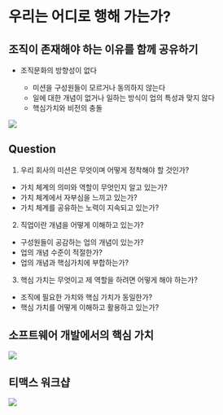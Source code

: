 # 우리는 어디로 행해 가는가?

## 조직이 존재해야 하는 이유를 함께 공유하기

* 조직문화의 방향성이 없다

  - 미션을 구성원들이 모르거나 동의하지 않는다
  - 일에 대한 개념이 없거나 일하는 방식이 업의 특성과 맞지 않다
  - 핵심가치와 비전의 충돌

![](https://previews.123rf.com/images/liravega258/liravega2581609/liravega258160900027/64418254-%EB%9D%BC%EC%9D%B8-%ED%8F%89%EB%A9%B4-%EB%B2%A1%ED%84%B0-%EB%B9%84%EC%A6%88%EB%8B%88%EC%8A%A4-%EB%94%94%EC%9E%90%EC%9D%B8-%EB%B0%8F-%EC%A7%81%EC%97%85-%ED%9B%84%EB%B3%B4-%ED%8F%89%EA%B0%80-%EC%9D%B8%ED%84%B0%EB%B7%B0-%ED%8F%89%EA%B0%80-%EC%B1%84%EC%9A%A9-%EC%9E%90%EC%9B%90-%EA%B8%B0%EC%97%85-%EA%B2%BD%EC%98%81-%EA%B3%A0%EC%9A%A9-%EA%B3%A0%EC%9A%A9-%EC%A7%81%EC%97%85-%EA%B0%9C%EB%85%90%EC%97%90-%EB%8C%80%ED%95%9C-%EC%9D%B8%ED%8F%AC-%EA%B7%B8%EB%9E%98%ED%94%BD-%EC%9A%94%EC%86%8C.jpg)

## Question

1. 우리 회사의 미션은 무엇이며 어떻게 정착해야 할 것인가?

- 가치 체계의 의미와 역할이 무엇인지 알고 있는가?
- 가치 체계에서 자부심을 느끼고 있는가?
- 가치 체계를 공유하는 노력이 지속되고 있는가?

2. 직업이란 개념을 어떻게 이해하고 있는가?

- 구성원들이 공감하는 업의 개념이 있는가?
- 업의 개념 수준이 적절한가?
- 업의 개념과 핵심가치에 부합하는가?

3. 핵심 가치는 무엇이고 제 역할을 하려면 어떻게 해야 하는가?

- 조직에 필요한 가치와 핵심 가치가 동일한가?
- 핵심 가치를 어떻게 이해하고 활용하고 있는가?


## 소프트웨어 개발에서의 핵심 가치

![](https://insights-images.thoughtworks.com/core20values20and20practices20for20building20software01_00a29631b977dd5fcb93d374abd5e7fd.png)

## 티맥스 워크샵

![](http://peopleplus.co.kr/files/attach/images/154/726/009/6f019bfe1bce16c9258bdf0c82dc5200.jpg)

